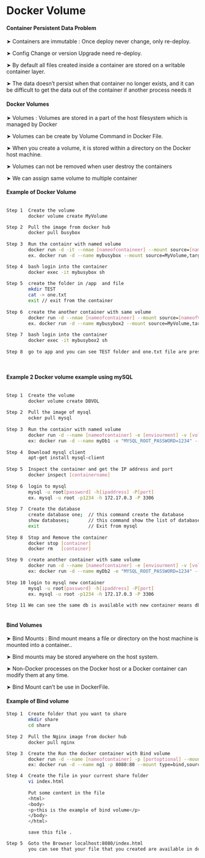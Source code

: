 # Docker Volume


#### Container Persistent Data Problem 

➤ Containers are immutable : Once deploy never change, only re-deploy. 

➤ Config Change or version Upgrade need re-deploy. 

➤ By default all files created inside a container are stored on a writable container layer.

➤ The data doesn’t persist when that container no longer exists, and it can be difficult to get the data out of the container if another process needs it

#### Docker Volumes 

➤ Volumes : Volumes are stored in a part of the host filesystem which is managed by Docker

➤ Volumes can be create by Volume Command in Docker File. 

➤ When you create a volume, it is stored within a directory on the Docker host machine. 

➤ Volumes can not be removed when user destroy the containers

➤ We can assign same volume to multiple container 

#### Example of Docker Volume 

```sh

Step 1  Create the volume
        docker volume create MyVolume

Step 2  Pull the image from docker hub 
        docker pull busybox
 
Step 3  Run the containr with named volume 
        docker run -d -it --nmae [nameofcontaineer] --mount source=[nameofVolume],target=[destination] [nameofImage]
        ex. docker run -d --name mybusybox --mount source=MyVolume,target=/app busybox

Step 4  bash login into the container 
        docker exec -it mybusybox sh
        
Step 5  create the folder in /app  and file 
        mkdir TEST 
        cat -> one.txt 
        exit // exit from the container
 
Step 6  create the another container with same volume 
        docker run -d --nmae [nameofcontaineer] --mount source=[nameofVolume],target=[destination] [nameofImage]
        ex. docker run -d --name mybusybox2 --mount source=MyVolume,target=/app busybox
        
Step 7  bash login into the container 
        docker exec -it mybusybox2 sh
        
Step 8  go to app and you can see TEST folder and one.txt file are present. 
               
 
```

#### Example 2 Docker volume example using mySQL 
```sh

Step 1  Create the volume
        docker volume create DBVOL
        
Step 2  Pull the image of mysql
        ocker pull mysql
        
Step 3  Run the containr with named volume 
        docker run -d --name [nameofcontainer] -e [enviourment] -v [volumename]:[destinationpath] [imagename]             
        ex: docker run -d --name myDb1 -e "MYSQL_ROOT_PASSWORD=1234" --mount source=DB,target=/var/lib/mysql mysql
  
Step 4  Download mysql client 
        apt-get install mysql-client
 
Step 5  Inspect the container and get the IP address and port 
        docker inspect [containername]
        
Step 6  login to mysql  
        mysql -u root[password] -h[ipaddress] -P[port]
        ex. mysql -u root -p1234 -h 172.17.0.3 -P 3306
        
Step 7  Create the database
        create database one;  // this command create the database 
        show databases;       // this command show the list of database 
        exit                  // Exit from mysql 
        
Step 8  Stop and Remove the container 
        docker stop [container] 
        docker rm   [container] 

Step 9  create another container with same volume
        docker run -d --name [nameofcontainer] -e [enviourment] -v [volumename]:[destinationpath] [imagename]             
        ex: docker run -d --name myDb2 -e "MYSQL_ROOT_PASSWORD=1234" --mount source=DB,target=/var/lib/mysql mysql
        
Step 10 login to mysql new container 
        mysql -u root[password] -h[ipaddress] -P[port]
        ex. mysql -u root -p1234 -h 172.17.0.3 -P 3306
        
Step 11 We can see the same db is available with new container means db is persistant      
        
```

#### Bind Volumes
➤ Bind Mounts : Bind mount means a file or directory on the host machine is mounted into a container.. 

➤ Bind mounts may be stored anywhere on the host system.

➤ Non-Docker processes on the Docker host or a Docker container can modify them at any time. 

➤ Bind Mount can’t be use in DockerFile.

#### Example of Bind volume

```sh
Step 1  Create folder that you want to share 
        mkdir share
        cd share 
        
Step 2  Pull the Nginx image from docker hub
        docker pull nginx

Step 3  Create the Run the docker container with Bind volume 
        docker run -d --name [nameofcontainer] -p [portoptional] --mount type=bind,source="$(pwd)",target=[targetpath] [imagename]
        ex: docker run -d --name ng1 -p 8080:80 --mount type=bind,source="$(pwd)",target=/usr/share/nginx/html nginx

Step 4  Create the file in your current share folder  
        vi index.html
        
        Put some content in the file
        <html>
        <body>
        <p>this is the example of bind volume</p>
        </body>
        </html>

        save this file .

Step 5  Goto the Browser localhost:8080/index.html
        you can see that your file that you created are available in docker container without stop and login inot the container.
```


